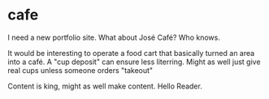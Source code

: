 # cafe
I need a new portfolio site.
What about José Café?
Who knows.

It would be interesting to operate a food cart that basically turned an area into a café.
A "cup deposit" can ensure less literring.
Might as well just give real cups unless someone orders "takeout"

Content is king, might as well make content.
Hello Reader.